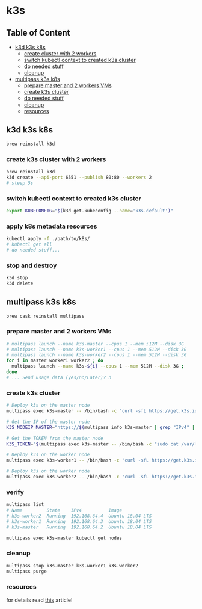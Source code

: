 # k3s

## Table of Content

* [k3d k3s k8s](#k3d-k3s-k8s)
  * [create cluster with 2 workers](#create-cluster-with-2-workers)
  * [switch kubectl context to created k3s cluster](#switch-kubectl-context-to-created-k3s-cluster)
  * [do needed stuff](#apply-k8s-metadata-resources)
  * [cleanup](#stop-and-destroy)
* [multipass k3s k8s](#multipass-k3s-k8s)
  * [prepare master and 2 workers VMs](#prepare-master-and-2-workers-vms)
  * [create k3s cluster](#create-k3s-cluster)
  * [do needed stuff](#verify)
  * [cleanup](#cleanup)
  * [resources](#resources)

## k3d k3s k8s

```bash
brew reinstall k3d
```

### create k3s cluster with 2 workers

```bash
brew reinstall k3d
k3d create --api-port 6551 --publish 80:80 --workers 2
# sleep 5s
```

### switch kubectl context to created k3s cluster

```bash
export KUBECONFIG="$(k3d get-kubeconfig --name='k3s-default')"
```

### apply k8s metadata resources

```bash
kubectl apply -f ./path/to/k8s/
# kubectl get all
# do needed stuff...
```

### stop and destroy

```bash
k3d stop
k3d delete
```

## multipass k3s k8s

```bash
brew cask reinstall multipass
```

### prepare master and 2 workers VMs

```bash
# multipass launch --name k3s-master --cpus 1 --mem 512M --disk 3G
# multipass launch --name k3s-worker1 --cpus 1 --mem 512M --disk 3G
# multipass launch --name k3s-worker2 --cpus 1 --mem 512M --disk 3G
for i in master worker1 worker2 ; do
  multipass launch --name k3s-${i} --cpus 1 --mem 512M --disk 3G ;
done
# ... Send usage data (yes/no/Later)? n
```

### create k3s cluster

```bash
# Deploy k3s on the master node
multipass exec k3s-master -- /bin/bash -c "curl -sfL https://get.k3s.io | sh -"

# Get the IP of the master node
K3S_NODEIP_MASTER="https://$(multipass info k3s-master | grep "IPv4" | awk -F' ' '{print $2}'):6443"

# Get the TOKEN from the master node
K3S_TOKEN="$(multipass exec k3s-master -- /bin/bash -c "sudo cat /var/lib/rancher/k3s/server/node-token")"

# Deploy k3s on the worker node
multipass exec k3s-worker1 -- /bin/bash -c "curl -sfL https://get.k3s.io | K3S_TOKEN=${K3S_TOKEN} K3S_URL=${K3S_NODEIP_MASTER} sh -"

# Deploy k3s on the worker node
multipass exec k3s-worker2 -- /bin/bash -c "curl -sfL https://get.k3s.io | K3S_TOKEN=${K3S_TOKEN} K3S_URL=${K3S_NODEIP_MASTER} sh -"
```

### verify

```bash
multipass list
# Name         State    IPv4          Image
# k3s-worker2  Running  192.168.64.4  Ubuntu 18.04 LTS
# k3s-worker1  Running  192.168.64.3  Ubuntu 18.04 LTS
# k3s-master   Running  192.168.64.2  Ubuntu 18.04 LTS

multipass exec k3s-master kubectl get nodes
```

### cleanup

```bash
multipass stop k3s-master k3s-worker1 k3s-worker2
multipass purge
```

### resources

for details read [this](https://medium.com/@mattiaperi/kubernetes-cluster-with-k3s-and-multipass-7532361affa3) article!
